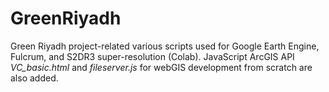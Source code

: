 # GreenRiyadh
Green Riyadh project-related various scripts used for Google Earth Engine, Fulcrum, and S2DR3 super-resolution (Colab).
JavaScript ArcGIS API *VC_basic.html* and *fileserver.js* for webGIS development from scratch are also added.
